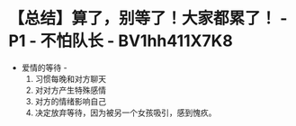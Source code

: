 # 【总结】算了，别等了！大家都累了！ - P1 - 不怕队长 - BV1hh411X7K8

-   爱情的等待 - 
    1.  习惯每晚和对方聊天
    2.  对对方产生特殊感情
    3.  对方的情绪影响自己
    4.  决定放弃等待，因为被另一个女孩吸引，感到愧疚。